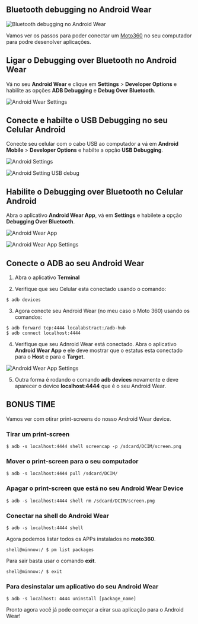 ## Bluetooth debugging no Android Wear
![Bluetooth debugging no Android Wear](../assets/img/blog/android-wear.jpg "Bluetooth debugging no Android Wear")

Vamos ver os passos para poder conectar um [Moto360](https://moto360.motorola.com/) no seu computador para podre desenolver aplicações.


## Ligar o Debugging over Bluetooth no Android Wear
Vá no seu **Android Wear** e clique em  **Settings** > **Developer Options** e habilite as opções **ADB Debugging** e **Debug Over Bluetooth**.

![Android Wear Settings](../assets/img/blog/img/android-wear-debugging.png "Android Wear Settings")


## Conecte e habilte o USB Debugging no seu Celular Android
Conecte seu celular com o cabo USB ao computador a vá em **Android Mobile** > **Developer Options** e habilte a opção **USB Debugging**.

![Android Settings](../assets/img/blog/img/android-settings.png "Android Settings")

![Android Setting USB debug](../assets/img/blog/img/android-settings-usb.png "Android Setting USB debug")


## Habilite o Debugging over Bluetooth no Celular Android

Abra o aplicativo **Android Wear App**, vá em **Settings** e habilete a opção **Debugging Over Bluetooth**.

![Android Wear App](../assets/img/blog/img/android-wear-app.png "Android Wear App")

![Android Wear App Settings](../assets/img/blog/img/android-wear-app-settings.png "Android Wear App Settings")

## Conecte o ADB ao seu Android Wear

  1. Abra o aplicativo **Terminal**

  2. Verifique que seu Celular esta conectado usando o comando:
  ```
  $ adb devices
  ```

  3. Agora conecte seu Android Wear (no meu caso o Moto 360) usando os comandos:
  ```
  $ adb forward tcp:4444 localabstract:/adb-hub
  $ adb connect localhost:4444
  ```

  4. Verifique que seu Adnroid Wear está conectado. Abra o aplicativo **Android Wear App** e ele deve mostrar que o estatus esta conectado para o **Host** e para o **Target**.

  ![Android Wear App Settings](../assets/img/blog/img/android-wear-app-settings-connected.png "Android Wear App Settings")

  5. Outra forma é rodando o comando **adb devices** novamente e deve aparecer o device **localhost:4444** que é o seu Android Wear.


## BONUS TIME
Vamos ver com otirar print-screens do nosso Android Wear device.

### Tirar um print-screen
```
$ adb -s localhost:4444 shell screencap -p /sdcard/DCIM/screen.png
```

### Mover o print-screen para o seu computador
```
$ adb -s localhost:4444 pull /sdcard/DCIM/
```

### Apagar o print-screen que está no seu Android Wear Device
```
$ adb -s localhost:4444 shell rm /sdcard/DCIM/screen.png
```

### Conectar na shell do Android Wear
```
$ adb -s localhost:4444 shell
```

Agora podemos listar todos os APPs instalados no **moto360**.
```
shell@minnow:/ $ pm list packages
```

Para sair basta usar o comando **exit**.
```
shell@minnow:/ $ exit
```

### Para desinstalar um aplicativo do seu Android Wear
```
$ adb -s localhost: 4444 uninstall [package_name]
```


Pronto agora você já pode começar a cirar sua aplicação para o Android Wear!
